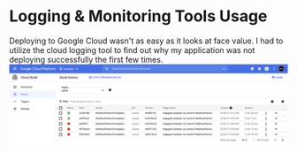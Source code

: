 # Logging & Monitoring Tools Usage
Deploying to Google Cloud wasn't as easy as it looks at face value. I had to utilize the cloud logging tool to find out why my application was not deploying successfully the first few times.
![The Errors](https://github.com/MatthewPalmer9/CloudUsageReport/blob/master/images/error-overview.PNG)